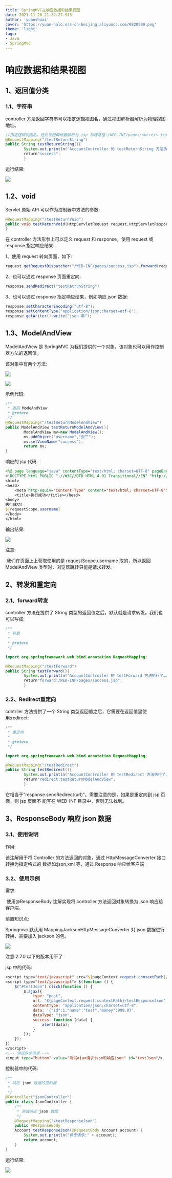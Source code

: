 ```yaml
---
title: SpringMVC之响应数据和结果视图
date: 2021-11-26 21:32:27.913
author: 'yuanshuai'
cover: 'https://yuan-halo.oss-cn-beijing.aliyuncs.com/0820590.png'
theme: 'light'
tags: 
- Java
- SpringMVC
---
```


# 响应数据和结果视图

## 1、返回值分类

### 1.1、字符串

controller 方法返回字符串可以指定逻辑视图名，通过视图解析器解析为物理视图地址。

```java
//指定逻辑视图名，经过视图解析器解析为 jsp 物理路径:/WEB-INF/pages/success.jsp
@RequestMapping("/testReturnString")
public String testReturnString(){
        System.out.println("AccountController 的 testReturnString 方法执行了。。。。");
        return"success";
        }
```

运行结果:

![](https://hexobbblog.oss-cn-beijing.aliyuncs.com/images/springmvc/30.png)

## 1.2、void

Servlet 原始 API 可以作为控制器中方法的参数:

```java
@RequestMapping("/testReturnVoid")
public void testReturnVoid(HttpServletRequest request,HttpServletResponse response) throws Exception {
}
```

在 controller 方法形参上可以定义 request 和 response，使用 request 或 response 指定响应结果:

1、使用 request 转向页面，如下:

```java
request.getRequestDispatcher("/WEB-INF/pages/success.jsp").forward(request, response);
```

2、也可以通过 response 页面重定向:

```java
response.sendRedirect("testRetrunString")
```

3、也可以通过 response 指定响应结果，例如响应 json 数据:

```java
response.setCharacterEncoding("utf-8"); 
response.setContentType("application/json;charset=utf-8"); 
response.getWriter().write("json 串");
```

## 1.3、ModelAndView

ModelAndView 是 SpringMVC 为我们提供的一个对象，该对象也可以用作控制器方法的返回值。 

该对象中有两个方法:

![](https://hexobbblog.oss-cn-beijing.aliyuncs.com/images/springmvc/31.png)

![](https://hexobbblog.oss-cn-beijing.aliyuncs.com/images/springmvc/32.png)

示例代码:

```java
/**
 * 返回 ModeAndView
 * @return
 */
@RequestMapping("/testReturnModelAndView") 
public ModelAndView testReturnModelAndView(){
        ModelAndView mv=new ModelAndView();
        mv.addObject("username","张三"); 
        mv.setViewName("success");
        return mv; 
}
```

响应的 jsp 代码:

```jsp
<%@ page language="java" contentType="text/html; charset=UTF-8" pageEncoding="UTF-8" %>
<!DOCTYPE html PUBLIC "-//W3C//DTD HTML 4.01 Transitional//EN" "http://www.w3.org/TR/html4/loose.dtd">
<html>
<head>
    <meta http-equiv="Content-Type" content="text/html; charset=UTF-8">
    <title>执行成功</title></head>
<body>
执行成功!
${requestScope.username}
</body>
</html>
```

输出结果:

![](https://hexobbblog.oss-cn-beijing.aliyuncs.com/images/springmvc/33.png)

注意:

​	我们在页面上上获取使用的是 requestScope.username 取的，所以返回 ModelAndView 类型时，浏览器跳转只能是请求转发。

## 2、转发和重定向

### 2.1、forward转发

controller 方法在提供了 String 类型的返回值之后，默认就是请求转发。我们也可以写成:

```java
/**
 * 转发
 *
 * @return
 */

import org.springframework.web.bind.annotation.RequestMapping;

@RequestMapping("/testForward")
public String testForward(){
        System.out.println("AccountController 的 testForward 方法执行了。。。。");
        return"forward:/WEB-INF/pages/success.jsp";
        }
```

### 2.2、Redirect重定向

contrller 方法提供了一个 String 类型返回值之后，它需要在返回值里使用:redirect:

```java
/**
 * 重定向
 *
 * @return
 */

import org.springframework.web.bind.annotation.RequestMapping;

@RequestMapping("/testRedirect")
public String testRedirect(){
        System.out.println("AccountController 的 testRedirect 方法执行了。。。。");
        return"redirect:testReturnModelAndView";
        }
```

它相当于“response.sendRedirect(url)”。需要注意的是，如果是重定向到 jsp 页面，则 jsp 页面不 能写在 WEB-INF 目录中，否则无法找到。

## 3、ResponseBody 响应 json 数据

### 3.1、使用说明

作用:

该注解用于将 Controller 的方法返回的对象，通过 HttpMessageConverter 接口转换为指定格式的 数据如:json,xml 等，通过 Response 响应给客户端

### 3.2、使用示例

需求:

​	使用@ResponseBody 注解实现将 controller 方法返回对象转换为 json 响应给客户端。 

前置知识点:

Springmvc 默认用 MappingJacksonHttpMessageConverter 对 json 数据进行转换，需要加入 jackson 的包。

![](https://hexobbblog.oss-cn-beijing.aliyuncs.com/images/springmvc/34.png)

注意:2.7.0 以下的版本用不了

jsp 中的代码:

```jsp
<script type="text/javascript" src="${pageContext.request.contextPath}/js/jquery.min.js"></script>
<script type="text/javascript"> $(function () {
    $("#testJson").click(function () {
        $.ajax({
            type: "post",
            url: "${pageContext.request.contextPath}/testResponseJson",
            contentType: "application/json;charset=utf-8",
            data: '{"id":1,"name":"test","money":999.0}',
            dataType: "json",
            success: function (data) {
                alert(data);
            }
        });
    });
})
</script>
<!-- 测试异步请求 -->
<input type="button" value="测试ajax请求json和响应json" id="testJson"/>
```

控制器中的代码:

```java
/**
 * 响应 json 数据的控制器
 *
 */
@Controller("jsonController")
public class JsonController {
    /**
     * 测试响应 json 数据
     */
    @RequestMapping("/testResponseJson")
    public @ResponseBody
    Account testResponseJson(@RequestBody Account account) {
        System.out.println("异步请求:" + account);
        return account;
    }
}
```

运行结果:

![](https://hexobbblog.oss-cn-beijing.aliyuncs.com/images/springmvc/35.png)